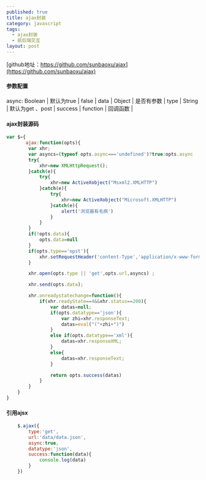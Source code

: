 ```yaml
---
published: true
title: ajax封装
category: javascript
tags: 
  - ajax封装
  - 前后端交互
layout: post
---
```


[github地址：https://github.com/sunbaoxu/ajax](https://github.com/sunbaoxu/ajax)

#### 参数配置
async: Boolean    |   默认为true | false |
data | Object   | 是否有参数 |
type | String   | 默认为get 、post |
success | function | 回调函数 |


#### ajax封装源码
```javascript
var $={
	   ajax:function(opts){
		var xhr;
		var asyncs=(typeof opts.async==='undefined')?true:opts.async
		try{
			xhr=new XMLHttpRequest();
		}catch(e){
			try{
				xhr=new ActiveXobject("Msxml2.XMLHTTP")
			}catch(e){
				try{
					xhr=new ActiveXobject("Microsoft.XMLHTTP")
				}catch(e){
					alert('浏览器有毛病')
				}
			}
		}
		if(!opts.data){
			opts.data=null
		}
		if(opts.type=='opst'){
			xhr.setRequestHeader('content-Type','application/x-www-form-urlencoded')
		}

		xhr.open(opts.type || 'get',opts.url,asyncs) ;

		xhr.send(opts.data);

		xhr.onreadystatechange=function(){		
			if(xhr.readyState==4&&xhr.status==200){
				var datas=null;
				if(opts.datatype=='json'){
					var zhi=xhr.responseText;
					datas=eval("("+zhi+")")
				}
				else if(opts.datatype=='xml'){
					datas=xhr.responseXML;
				}
				else{
					datas=xhr.responseText;
				}

				return opts.success(datas)
			}			
		}
	}
}

```

#### 引用ajsx
```javascript
	$.ajax({
		type:'get',
		url:'data/data.json',
		async:true,
		datatype:'json',
		success:function(data){
			console.log(data)
		}
	})
```